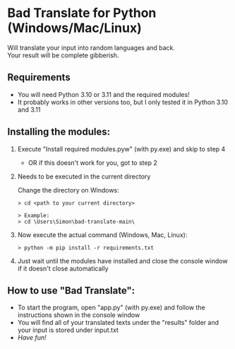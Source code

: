# Bad Translate for Python (Windows/Mac/Linux)
Will translate your input into random languages and back.  
Your result will be complete gibberish.  

## Requirements
- You will need Python 3.10 or 3.11 and the required modules!  
- It probably works in other versions too, but I only tested it in Python 3.10 and 3.11  

## Installing the modules:
1. Execute "Install required modules.pyw" (with py.exe) and skip to step 4  
   - OR if this doesn't work for you, got to step 2  
2. Needs to be executed in the current directory  

   Change the directory on Windows:  

   ```
   > cd <path to your current directory>
   ```
   ```
   > Example:
   > cd \Users\Simon\bad-translate-main\
   ```
3. Now execute the actual command (Windows, Mac, Linux):  
   ```
   > python -m pip install -r requirements.txt
   ```
4. Just wait until the modules have installed and close the console window if it doesn't close automatically  

## How to use "Bad Translate":
- To start the program, open "app.py" (with py.exe) and follow the instructions shown in the console window  
- You will find all of your translated texts under the "results" folder and your input is stored under input.txt  
- *Have fun!*  
